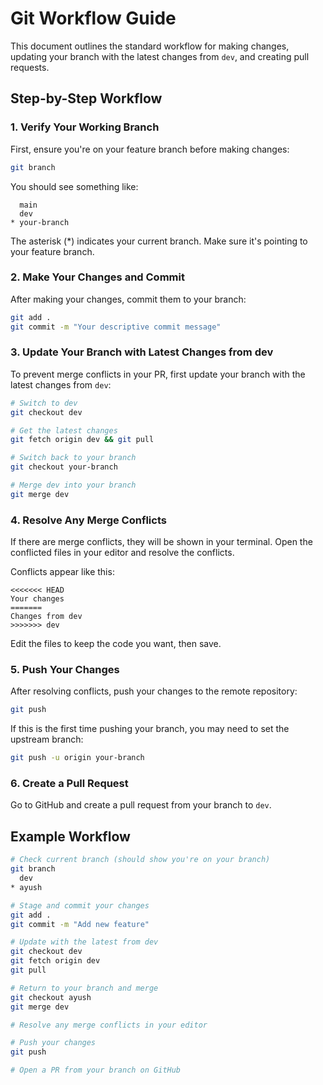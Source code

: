 # Git Workflow Guide

This document outlines the standard workflow for making changes, updating your branch with the latest changes from `dev`, and creating pull requests.

## Step-by-Step Workflow

### 1. Verify Your Working Branch

First, ensure you're on your feature branch before making changes:

```bash
git branch
```

You should see something like:
```
  main
  dev
* your-branch
```

The asterisk (*) indicates your current branch. Make sure it's pointing to your feature branch.

### 2. Make Your Changes and Commit

After making your changes, commit them to your branch:

```bash
git add .
git commit -m "Your descriptive commit message"
```

### 3. Update Your Branch with Latest Changes from dev

To prevent merge conflicts in your PR, first update your branch with the latest changes from `dev`:

```bash
# Switch to dev
git checkout dev

# Get the latest changes
git fetch origin dev && git pull

# Switch back to your branch
git checkout your-branch

# Merge dev into your branch
git merge dev
```

### 4. Resolve Any Merge Conflicts

If there are merge conflicts, they will be shown in your terminal. Open the conflicted files in your editor and resolve the conflicts. 

Conflicts appear like this:
```
<<<<<<< HEAD
Your changes
=======
Changes from dev
>>>>>>> dev
```

Edit the files to keep the code you want, then save.

### 5. Push Your Changes

After resolving conflicts, push your changes to the remote repository:

```bash
git push
```

If this is the first time pushing your branch, you may need to set the upstream branch:
```bash
git push -u origin your-branch
```

### 6. Create a Pull Request

Go to GitHub and create a pull request from your branch to `dev`.

## Example Workflow

```bash
# Check current branch (should show you're on your branch)
git branch
  dev
* ayush

# Stage and commit your changes
git add .
git commit -m "Add new feature"

# Update with the latest from dev
git checkout dev
git fetch origin dev
git pull

# Return to your branch and merge
git checkout ayush
git merge dev

# Resolve any merge conflicts in your editor

# Push your changes
git push

# Open a PR from your branch on GitHub
```
